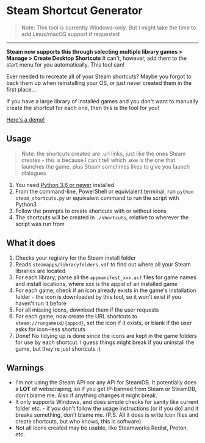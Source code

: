 # Steam Shortcut Generator

> Note: This tool is currently Windows-only. But I might take the time to add Linux/macOS support if requested! 

---

**Steam now supports this through selecting multiple library games > Manage > Create Desktop Shortcuts**
It can't, however, add them to the start menu for you automatically. This tool can!

Ever needed to recreate all of your Steam shortcuts? Maybe you forgot to back them up when reinstalling your OS, or just never created them in the first place...

If you have a large library of installed games and you don't want to manually create the shortcut for each one, then this is the tool for you!

[Here's a demo!](https://www.youtube.com/watch?v=eH-ouDx1Y68)

## Usage

> Note: the shortcuts created are .url links, just like the ones Steam creates - this is because I can't tell which .exe is the one that launches the game, plus Steam sometimes likes to give you launch dialogues

1. You need [Python 3.6 or newer](https://www.python.org/downloads/) installed
1. From the command-line, PowerShell or equivialent terminal, run `python steam_shortcuts.py` or equivalent command to run the script with Python3
1. Follow the prompts to create shortcuts with or without icons
1. The shortcuts will be created in `./shortcuts`, relative to wherever the script was run from

## What it does

1. Checks your registry for the Steam install folder
2. Reads `steamapps/libraryfolders.vdf` to find out where all your Steam libraries are located
3. For each library, parse all the `appmanifest_xxx.acf` files for game names and install locations, where xxx is the appid of an installed game
4. For each game, check if an icon already exists in the game's installation folder - the icon is downloaded by this tool, so it won't exist if you haven't run it before
5. For all missing icons, download them if the user requests
6. For each game, now create the URL shortcuts to `steam://rungameid/{appid}`, set the icon if it exists, or blank if the user asks for icon-less shortcuts
7. Done! No tidying up is done since the icons are kept in the game folders for use by each shortcut. I guess things might break if you uninstall the game, but they're just shortcuts :) 

## Warnings
- I'm not using the Steam API nor any API for SteamDB. It potentially does a **LOT** of webscraping, so if you get IP-banned from Steam or SteamDB, don't blame me. Also if anything changes it might break.
- It only supports Windows, and does simple checks for sanity like current folder etc. - if you don't follow the usage instructions (or if you do) and it breaks something, don't blame me. (P.S. All it does is write icon files and create shortcuts, but who knows, this is software) 
- Not all icons created may be usable, like Steamworks Redist, Proton, etc.
